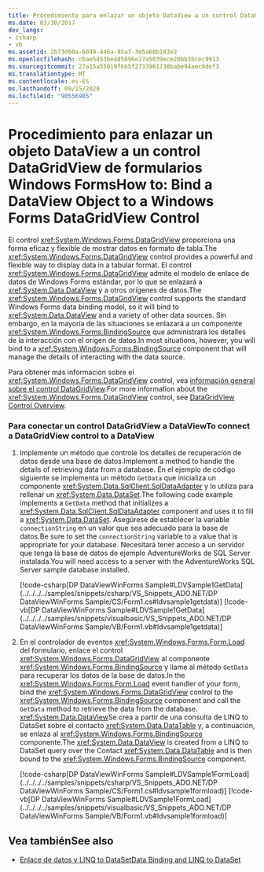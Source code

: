 ```yaml
---
title: Procedimiento para enlazar un objeto DataView a un control DataGridView de formularios Windows Forms
ms.date: 03/30/2017
dev_langs:
- csharp
- vb
ms.assetid: 2b73d60a-6049-446a-85a7-3e5a68b183e2
ms.openlocfilehash: cbae5453be485896e27a5039ece20bb3bcec9913
ms.sourcegitcommit: 27a15a55019f6b5f2733961738babe94aec0def3
ms.translationtype: MT
ms.contentlocale: es-ES
ms.lasthandoff: 09/15/2020
ms.locfileid: "90556985"
---
```

# <a name="how-to-bind-a-dataview-object-to-a-windows-forms-datagridview-control"></a><span data-ttu-id="98108-102">Procedimiento para enlazar un objeto DataView a un control DataGridView de formularios Windows Forms</span><span class="sxs-lookup"><span data-stu-id="98108-102">How to: Bind a DataView Object to a Windows Forms DataGridView Control</span></span>
<span data-ttu-id="98108-103">El control <xref:System.Windows.Forms.DataGridView> proporciona una forma eficaz y flexible de mostrar datos en formato de tabla.</span><span class="sxs-lookup"><span data-stu-id="98108-103">The <xref:System.Windows.Forms.DataGridView> control provides a powerful and flexible way to display data in a tabular format.</span></span> <span data-ttu-id="98108-104">El control <xref:System.Windows.Forms.DataGridView> admite el modelo de enlace de datos de Windows Forms estándar, por lo que se enlazará a <xref:System.Data.DataView> y a otros orígenes de datos.</span><span class="sxs-lookup"><span data-stu-id="98108-104">The <xref:System.Windows.Forms.DataGridView> control supports the standard Windows Forms data binding model, so it will bind to <xref:System.Data.DataView> and a variety of other data sources.</span></span> <span data-ttu-id="98108-105">Sin embargo, en la mayoría de las situaciones se enlazará a un componente <xref:System.Windows.Forms.BindingSource> que administrará los detalles de la interacción con el origen de datos.</span><span class="sxs-lookup"><span data-stu-id="98108-105">In most situations, however, you will bind to a <xref:System.Windows.Forms.BindingSource> component that will manage the details of interacting with the data source.</span></span>  
  
 <span data-ttu-id="98108-106">Para obtener más información sobre el <xref:System.Windows.Forms.DataGridView> control, vea [información general sobre el control DataGridView](/dotnet/desktop/winforms/controls/datagridview-control-overview-windows-forms).</span><span class="sxs-lookup"><span data-stu-id="98108-106">For more information about the <xref:System.Windows.Forms.DataGridView> control, see [DataGridView Control Overview](/dotnet/desktop/winforms/controls/datagridview-control-overview-windows-forms).</span></span>  
  
### <a name="to-connect-a-datagridview-control-to-a-dataview"></a><span data-ttu-id="98108-107">Para conectar un control DataGridView a DataView</span><span class="sxs-lookup"><span data-stu-id="98108-107">To connect a DataGridView control to a DataView</span></span>  
  
1. <span data-ttu-id="98108-108">Implemente un método que controle los detalles de recuperación de datos desde una base de datos.</span><span class="sxs-lookup"><span data-stu-id="98108-108">Implement a method to handle the details of retrieving data from a database.</span></span> <span data-ttu-id="98108-109">En el ejemplo de código siguiente se implementa un método `GetData` que inicializa un componente <xref:System.Data.SqlClient.SqlDataAdapter> y lo utiliza para rellenar un <xref:System.Data.DataSet>.</span><span class="sxs-lookup"><span data-stu-id="98108-109">The following code example implements a `GetData` method that initializes a <xref:System.Data.SqlClient.SqlDataAdapter> component and uses it to fill a <xref:System.Data.DataSet>.</span></span> <span data-ttu-id="98108-110">Asegúrese de establecer la variable `connectionString` en un valor que sea adecuado para la base de datos.</span><span class="sxs-lookup"><span data-stu-id="98108-110">Be sure to set the `connectionString` variable to a value that is appropriate for your database.</span></span> <span data-ttu-id="98108-111">Necesitará tener acceso a un servidor que tenga la base de datos de ejemplo AdventureWorks de SQL Server instalada.</span><span class="sxs-lookup"><span data-stu-id="98108-111">You will need access to a server with the AdventureWorks SQL Server sample database installed.</span></span>  
  
     [!code-csharp[DP DataViewWinForms Sample#LDVSample1GetData](../../../../samples/snippets/csharp/VS_Snippets_ADO.NET/DP DataViewWinForms Sample/CS/Form1.cs#ldvsample1getdata)]
     [!code-vb[DP DataViewWinForms Sample#LDVSample1GetData](../../../../samples/snippets/visualbasic/VS_Snippets_ADO.NET/DP DataViewWinForms Sample/VB/Form1.vb#ldvsample1getdata)]  
  
2. <span data-ttu-id="98108-112">En el controlador de eventos <xref:System.Windows.Forms.Form.Load> del formulario, enlace el control <xref:System.Windows.Forms.DataGridView> al componente <xref:System.Windows.Forms.BindingSource> y llame al método `GetData` para recuperar los datos de la base de datos.</span><span class="sxs-lookup"><span data-stu-id="98108-112">In the <xref:System.Windows.Forms.Form.Load> event handler of your form, bind the <xref:System.Windows.Forms.DataGridView> control to the <xref:System.Windows.Forms.BindingSource> component and call the `GetData` method to retrieve the data from the database.</span></span> <span data-ttu-id="98108-113"><xref:System.Data.DataView>Se crea a partir de una consulta de LINQ to DataSet sobre el contacto <xref:System.Data.DataTable> y, a continuación, se enlaza al <xref:System.Windows.Forms.BindingSource> componente.</span><span class="sxs-lookup"><span data-stu-id="98108-113">The <xref:System.Data.DataView> is created from a LINQ to DataSet query over the Contact <xref:System.Data.DataTable> and is then bound to the <xref:System.Windows.Forms.BindingSource> component.</span></span>  
  
     [!code-csharp[DP DataViewWinForms Sample#LDVSample1FormLoad](../../../../samples/snippets/csharp/VS_Snippets_ADO.NET/DP DataViewWinForms Sample/CS/Form1.cs#ldvsample1formload)]
     [!code-vb[DP DataViewWinForms Sample#LDVSample1FormLoad](../../../../samples/snippets/visualbasic/VS_Snippets_ADO.NET/DP DataViewWinForms Sample/VB/Form1.vb#ldvsample1formload)]  
  
## <a name="see-also"></a><span data-ttu-id="98108-114">Vea también</span><span class="sxs-lookup"><span data-stu-id="98108-114">See also</span></span>

- [<span data-ttu-id="98108-115">Enlace de datos y LINQ to DataSet</span><span class="sxs-lookup"><span data-stu-id="98108-115">Data Binding and LINQ to DataSet</span></span>](data-binding-and-linq-to-dataset.md)
